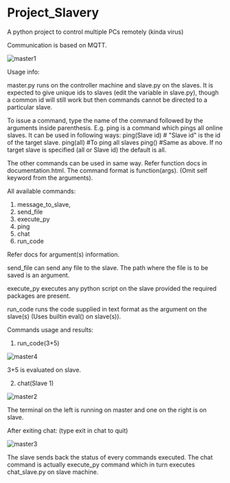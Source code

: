 # Project_Slavery

A python project to control multiple PCs remotely (kinda virus)

Communication is based on MQTT.

![master1](https://user-images.githubusercontent.com/78973793/156892629-92e0cf62-dd77-4ec5-aca4-ffb7c2b062a9.jpg)

Usage info:

master.py runs on the controller machine and slave.py on the slaves.
It is expected to give unique ids to slaves (edit the variable in slave.py), though a common id will still work but then commands cannot be directed to a particular slave.

To issue a command, type the name of the command followed by the arguments inside parenthesis.
E.g. ping is a command which pings all online slaves. It can be used in following ways:
  ping(Slave id)    # "Slave id" is the id of the target slave.
  ping(all)         #To ping all slaves
  ping()            #Same as above. If no target slave is specified (all or Slave id) the default is all.
  
The other commands can be used in same way. Refer function docs in documentation.html. The command format is function(args).
(Omit self keyword from the arguments).

All available commands:
1. message_to_slave,
2. send_file
3. execute_py
4. ping
5. chat
6. run_code

Refer docs for argument(s) information.

send_file can send any file to the slave. The path where the file is to be saved is an argument.

execute_py executes any python script on the slave provided the required packages are present.

run_code runs the code supplied in text format as the argument on the slave(s) (Uses builtin eval() on slave(s)).

Commands usage and results:

1. run_code(3+5)

![master4](https://user-images.githubusercontent.com/78973793/156894427-d0276621-6075-4e17-9e26-b22619bd8d1a.jpg)

3+5 is evaluated on slave.

2. chat(Slave 1)

![master2](https://user-images.githubusercontent.com/78973793/156892704-8c0f948f-36d6-4db9-ac41-f6ac8f275de2.jpg)

The terminal on the left is running on master and one on the right is on slave.

After exiting chat: (type exit in chat to quit)

![master3](https://user-images.githubusercontent.com/78973793/156892924-c8c64344-4264-4d19-8f30-84966fcdca0f.jpg)

The slave sends back the status of every commands executed.
The chat command is actually execute_py command which in turn executes chat_slave.py on slave machine.


